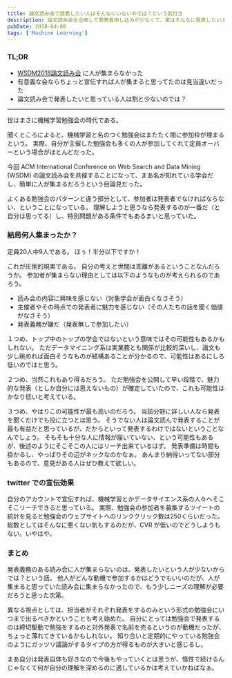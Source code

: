 ```yaml
---
title: 論文読み会で発表したい人はそんなにいないのでは？という気付き
description: 論文読み会を企画して発表者申し込みが少なくて、実はそんなに発表したい人っていないか？と考えたブログ記事。
pubDate: 2018-04-08
tags: ['Machine Learning']
---
```


### TL;DR
- [WSDM2018論文読み会](https://atnd.org/events/95510) に人が集まらなかった
- 有意義な会ならちょっと宣伝すれば人が集まると思ってたのは見当違いだった
- 論文読み会で発表したいと思っている人は割と少ないのでは？
---

世はまさに機械学習勉強会の時代である。

聞くところによると、機械学習と名のつく勉強会はまたたく間に参加枠が埋まるという。
実際、自分が主催した勉強会も多くの人が参加してくれて定員オーバーという場合がほとんどだった。

今回 ACM International Conference on Web Search and Data Mining (WSDM) の論文読み会を共催することになって、まあ名が知れている学会だし、簡単に人が集まるだろうという目論見だった。

よくある勉強会のパターンと違う部分として、参加者は発表者でなければならない、ということになっている。
理解しようと思うなら発表するのが一番だ（と自分は思ってる）し、特別問題がある条件でもあるまいと思っていた。

### 結局何人集まったか？
定員20人中9人である。
ほぅ！半分以下ですか！

これが圧倒的現実である。
自分の考えと世間は乖離があるということなんだろうか。
参加者が集まらない理由としては以下のようなものが考えられるのであろう。

- 読み会の内容に興味を感じない（対象学会が面白くなさそう）
- 主催者やその時点での発表者に魅力を感じない（その人たちの話を聞く価値がなさそう）
- 発表義務が嫌だ（発表無しで参加したい）

１つめ、トップ中のトップの学会ではないという意味ではその可能性もあるかもしれない。
ただデータマイニング系は実業務とも関係が比較的深いし、論文も少し眺めれば面白そうなものが結構あることが分かるので、可能性はあるにしろ低いのではと思う。

２つめ、当然これもあり得るだろう。
ただ勉強会を公開して早い段階で、魅力的な発表（としか自分には思えないもの）が確定していたので、これも可能性はかなり低いと考えている。

３つめ、やはりこの可能性が最も高いのだろう。
当該分野に詳しい人なら発表を聞くだけでも役に立つとは思う。
そうでない人は論文読んで発表することが最も有益だと思っているが、だからといって発表するわけではないということなんでしょう。
そもそも十分な人に情報が届いていない、という可能性もあるが、後述のようにそこそこの人にはリーチ出来ているはず。
発表準備は時間も掛かるし、やっぱりその辺がネックなのかなぁ。
あんまり納得いってない部分もあるので、意見がある人はぜひ教えて欲しい。

### twitter での宣伝効果
自分のアカウントで宣伝すれば、機械学習とかデータサイエンス系の人々へそこそこリーチできると思っている。
実際、勉強会の参加者を募集するツイートの統計を見ると勉強会のウェブサイトへのリンククリック数は250くらいだった。
総数としてはそんなに悪くない気もするのだが、CVR が低いのでどうしようもない。いやはや。

### まとめ
発表義務のある読み会に人が集まらないのは、発表したいという人が少ないからでは？という話。
他人がどんな動機で参加するかはどうでもいいのだが、人が集まると思っていた読み会に集まらなかったので、もう少しニーズの理解が必要だろうと思った次第。

異なる視点としては、担当者がそれぞれ発表をするのみという形式の勉強会にいつまで出るべきかということも考え始めた。
自分にとっては勉強会で発表するのは締切駆動で勉強をするのと対外発表で名前を売るというのが動機だったが、ちょっと薄れてきているかもしれない。
知り合いと定期的にやっている勉強会のようにガッツリ議論がするタイプの方が得るものが大きいと感じるし。

まあ自分は発表自体も好きなので今後もやっていくとは思うが、惰性で続けるんじゃなくて何が自分の理解を深めるのに適しているかは考えていかねばなぁ。
